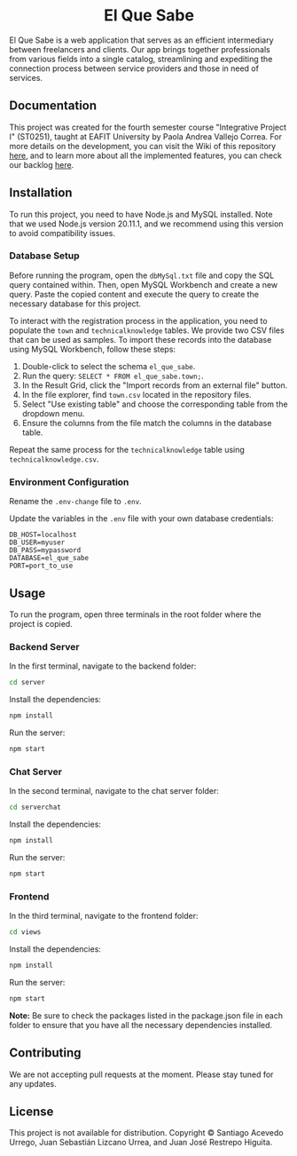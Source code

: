 <h1 align="center">El Que Sabe</h1>

El Que Sabe is a web application that serves as an efficient intermediary between freelancers and clients. Our app brings together professionals from various fields into a single catalog, streamlining and expediting the connection process between service providers and those in need of services.

## Documentation

This project was created for the fourth semester course "Integrative Project I" (ST0251), taught at EAFIT University by Paola Andrea Vallejo Correa. For more details on the development, you can visit the Wiki of this repository [here](https://github.com/NoprauxX12/NLT-El-que-sabe/wiki), and to learn more about all the implemented features, you can check our backlog [here](https://github.com/users/NoprauxX12/projects/3).

## Installation

To run this project, you need to have Node.js and MySQL installed. Note that we used Node.js version 20.11.1, and we recommend using this version to avoid compatibility issues.

### Database Setup

Before running the program, open the `dbMySql.txt` file and copy the SQL query contained within. Then, open MySQL Workbench and create a new query. Paste the copied content and execute the query to create the necessary database for this project.

To interact with the registration process in the application, you need to populate the `town` and `technicalknowledge` tables. We provide two CSV files that can be used as samples. To import these records into the database using MySQL Workbench, follow these steps:

1. Double-click to select the schema `el_que_sabe`.
2. Run the query: `SELECT * FROM el_que_sabe.town;`.
3. In the Result Grid, click the "Import records from an external file" button.
4. In the file explorer, find `town.csv` located in the repository files.
5. Select "Use existing table" and choose the corresponding table from the dropdown menu.
6. Ensure the columns from the file match the columns in the database table.

Repeat the same process for the `technicalknowledge` table using `technicalknowledge.csv`.

### Environment Configuration

Rename the `.env-change` file to `.env`.

Update the variables in the `.env` file with your own database credentials:
```env
DB_HOST=localhost
DB_USER=myuser
DB_PASS=mypassword
DATABASE=el_que_sabe
PORT=port_to_use
```

## Usage

To run the program, open three terminals in the root folder where the project is copied.

### Backend Server

In the first terminal, navigate to the backend folder:

```bash
cd server
```
Install the dependencies:
```bash
npm install
```
Run the server:
```bash
npm start
```

### Chat Server

In the second terminal, navigate to the chat server folder:
```bash
cd serverchat
```
Install the dependencies:
```bash
npm install
```
Run the server:
```bash
npm start
```

### Frontend

In the third terminal, navigate to the frontend folder:
```bash
cd views
```
Install the dependencies:
```bash
npm install
```
Run the server:
```bash
npm start
```
**Note:** Be sure to check the packages listed in the package.json file in each folder to ensure that you have all the necessary dependencies installed.

## Contributing
We are not accepting pull requests at the moment. Please stay tuned for any updates.

## License
This project is not available for distribution. Copyright © Santiago Acevedo Urrego, Juan Sebastián Lizcano Urrea, and Juan José Restrepo Higuita.
